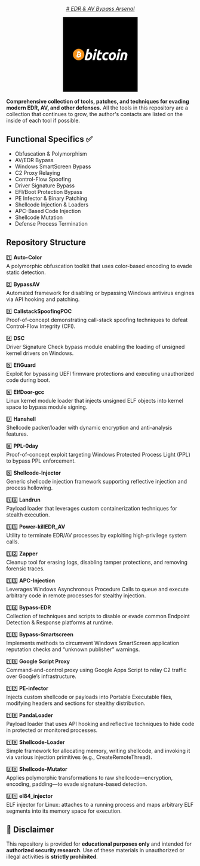 <p align="center">
	<i><u># EDR & AV Bypass Arsenal</i></u>
</p>
<p align="center">
  <a href="bitcoin:ВАШ_БИТКОИН_АДРЕС">
    <img src="https://github.com/Yuragy/Bypass-Protection0x00/blob/main/reso/GpnwKAzXgAAu8OC.jpeg" alt="Donate Bitcoin" width="200"/>
  </a>
</p>

**Comprehensive collection of tools, patches, and techniques for evading modern EDR, AV, and other defenses.**
All the tools in this repository are a collection that continues to grow, the author's contacts are listed on the inside of each tool if possible. 

## Functional Specifics ✅

- Obfuscation & Polymorphism  
- AV/EDR Bypass  
- Windows SmartScreen Bypass  
- C2 Proxy Relaying  
- Control-Flow Spoofing  
- Driver Signature Bypass  
- EFI/Boot Protection Bypass  
- PE Infector & Binary Patching  
- Shellcode Injection & Loaders  
- APC-Based Code Injection  
- Shellcode Mutation  
- Defense Process Termination    

## Repository Structure
1️⃣ **Auto-Color**  
   A polymorphic obfuscation toolkit that uses color-based encoding to evade static detection.  

2️⃣ **BypassAV**  
   Automated framework for disabling or bypassing Windows antivirus engines via API hooking and patching.  

3️⃣ **CallstackSpoofingPOC**  
   Proof-of-concept demonstrating call-stack spoofing techniques to defeat Control-Flow Integrity (CFI).  

4️⃣ **DSC**  
   Driver Signature Check bypass module enabling the loading of unsigned kernel drivers on Windows.  

5️⃣ **EfiGuard**  
   Exploit for bypassing UEFI firmware protections and executing unauthorized code during boot.  

6️⃣ **ElfDoor-gcc**  
   Linux kernel module loader that injects unsigned ELF objects into kernel space to bypass module signing.  

7️⃣ **Hanshell**  
   Shellcode packer/loader with dynamic encryption and anti-analysis features.  

8️⃣ **PPL-0day**  
   Proof-of-concept exploit targeting Windows Protected Process Light (PPL) to bypass PPL enforcement.  

9️⃣ **Shellcode-Injector**  
   Generic shellcode injection framework supporting reflective injection and process hollowing.  

1️⃣0️⃣ **Landrun**  
    Payload loader that leverages custom containerization techniques for stealth execution.  

1️⃣1️⃣ **Power-killEDR_AV**  
    Utility to terminate EDR/AV processes by exploiting high-privilege system calls.  

1️⃣2️⃣ **Zapper**  
    Cleanup tool for erasing logs, disabling tamper protections, and removing forensic traces.  
    
1️⃣3️⃣ **APC-Injection**  
    Leverages Windows Asynchronous Procedure Calls to queue and execute arbitrary code in remote processes for stealthy injection.

1️⃣4️⃣ **Bypass-EDR**  
    Collection of techniques and scripts to disable or evade common Endpoint Detection & Response platforms at runtime.

1️⃣5️⃣ **Bypass-Smartscreen**  
    Implements methods to circumvent Windows SmartScreen application reputation checks and “unknown publisher” warnings.

1️⃣6️⃣ **Google Script Proxy**  
    Command-and-control proxy using Google Apps Script to relay C2 traffic over Google’s infrastructure.

1️⃣7️⃣ **PE-infector**  
    Injects custom shellcode or payloads into Portable Executable files, modifying headers and sections for stealthy distribution.

1️⃣8️⃣ **PandaLoader**  
    Payload loader that uses API hooking and reflective techniques to hide code in protected or monitored processes.

1️⃣9️⃣ **Shellcode-Loader**  
    Simple framework for allocating memory, writing shellcode, and invoking it via various injection primitives (e.g., CreateRemoteThread).

2️⃣0️⃣ **Shellcode-Mutator**  
    Applies polymorphic transformations to raw shellcode—encryption, encoding, padding—to evade signature-based detection.

2️⃣1️⃣ **el84_injector**  
    ELF injector for Linux: attaches to a running process and maps arbitrary ELF segments into its memory space for execution.

## 🚫 Disclaimer

This repository is provided for **educational purposes only** and intended for **authorized security research**.
Use of these materials in unauthorized or illegal activities is **strictly prohibited**.
